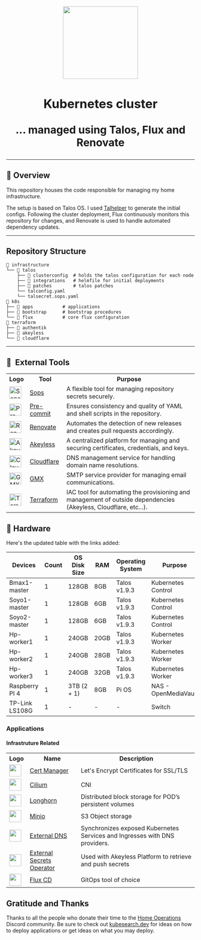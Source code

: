 <h1 align="center"><div align="center">

<img src="https://upload.wikimedia.org/wikipedia/commons/thumb/3/39/Kubernetes_logo_without_workmark.svg/1055px-Kubernetes_logo_without_workmark.svg.png" align="center" width="200px" height="194px"/>

### Kubernetes cluster

... managed using Talos, Flux and Renovate

</div>
</h1>



---

## 📖 Overview

This repository houses the code responsible for managing my home infrastructure.

The setup is based on Talos OS. I used [Talhelper](https://budimanjojo.github.io/talhelper/latest/) to generate the initial configs. Following the cluster deployment, Flux continuously monitors this repository for changes, and Renovate is used to handle automated dependency updates.


---

## Repository Structure

```
📁 infrastructure
└── 📁 talos
    ├── 📁 clusterconfig  # holds the talos configuration for each node
    ├── 📁 integrations   # helmfile for initial deployments
    ├── 📁 patches        # talos patches
    └── talconfig.yaml
    └── talsecret.sops.yaml
📁 k8s
├── 📁 apps           # applications
├── 📁 bootstrap      # bootstrap procedures
└── 📁 flux           # core flux configuration
📁 terraform
├── 📁 authentik
├── 📁 akeyless
└── 📁 cloudflare

```

---

## :wrench:&nbsp; External Tools 

<table>
            <tr>
                <th>Logo</th>
                <th>Tool</th>
                <th>Purpose</th>
            </tr>
            <tr>
                <td><img width="32" src="https://archive.org/download/github.com-mozilla-sops_-_2020-01-23_22-37-00/cover.jpg" alt="Sops logo" /></td>
                <td><a href="https://github.com/mozilla/sops">Sops</a></td>
                <td>A flexible tool for managing repository secrets securely.</td>
            </tr>
            <tr>
                <td><img width="32" src="https://pre-commit.com/logo.svg" alt="Pre-commit logo" /></td>
                <td><a href="https://github.com/pre-commit/pre-commit">Pre-commit</a></td>
                <td>Ensures consistency and quality of YAML and shell scripts in the repository.</td>
            </tr>
            <tr>
                <td><img width="32" src="https://www.svgrepo.com/download/374041/renovate.svg" alt="Renovate logo" /></td>
                <td><a href="https://docs.renovatebot.com/">Renovate</a></td>
                <td>Automates the detection of new releases and creates pull requests accordingly.</td>
            </tr>
            <tr>
                <td><img width="32" src="https://cdn.brandfetch.io/idO1RZnoWN/w/400/h/400/theme/dark/icon.png?c=1dxbfHSJFAPEGdCLU4o5B" alt="Akeyless logo" /></td>
                <td><a href="https://console.akeyless.io/">Akeyless</a></td>
                <td>A centralized platform for managing and securing certificates, credentials, and keys.</td>
            </tr>
            <tr>
                <td><img width="32" src="https://www.svgrepo.com/download/353564/cloudflare.svg" alt="Cloudflare logo" /></td>
                <td><a href="https://www.cloudflare.com/en-gb/">Cloudflare</a></td>
                <td>DNS management service for handling domain name resolutions.</td>
            </tr>
            <tr>
                <td><img width="32" src="https://www.svgrepo.com/download/331413/gmx.svg" alt="GMX logo" /></td>
                <td><a href="https://www.gmx.com">GMX</a></td>
                <td>SMTP service provider for managing email communications.</td>
            </tr>
            <tr>
                <td><img width="32" src="https://www.svgrepo.com/download/354447/terraform-icon.svg" alt="Terraform logo" /></td>
                <td><a href="https://www.terraform.io/">Terraform</a></td>
                <td>IAC tool for automating the provisioning and management of outside dependencies (Akeyless, Cloudflare, etc...).</td>
            </tr>
    </table>

## 🔧 Hardware


Here's the updated table with the links added:

<table>
        <thead>
            <tr>
                <th>Devices</th>
                <th>Count</th>
                <th>OS Disk Size</th>
                <th>RAM</th>
                <th>Operating System</th>
                <th>Purpose</th>
                <th>Links</th>
            </tr>
        </thead>
        <tbody>
            <tr>
                <td>Bmax1-master</td>
                <td>1</td>
                <td>128GB</td>
                <td>8GB</td>
                <td>Talos v1.9.3</td>
                <td>Kubernetes Control</td>
                <td><a href="https://www.amazon.es/dp/B0CJM1TDHL?ref=ppx_yo2ov_dt_b_fed_asin_title">Amazon Link</a></td>
            </tr>
            <tr>
                <td>Soyo1-master</td>
                <td>1</td>
                <td>128GB</td>
                <td>6GB</td>
                <td>Talos v1.9.3</td>
                <td>Kubernetes Control</td>
                <td><a href="https://es.aliexpress.com/item/1005006460890415.html?aff_fcid=505c2a4499e846b2a13fde87aa7c7385-1733566005358-08415-_DBcuZW1&tt=CPS_NORMAL&aff_fsk=_DBcuZW1&aff_platform=portals-tool&sk=_DBcuZW1&aff_trace_key=505c2a4499e846b2a13fde87aa7c7385-1733566005358-08415-_DBcuZW1&terminal_id=bb14814936f042d6a7ff280cc2d52e01&afSmartRedirect=y">AliExpress Link</a></td>
            </tr>
            <tr>
                <td>Soyo2-master</td>
                <td>1</td>
                <td>128GB</td>
                <td>6GB</td>
                <td>Talos v1.9.3</td>
                <td>Kubernetes Control</td>
                <td><a href="https://es.aliexpress.com/item/1005006460890415.html?aff_fcid=505c2a4499e846b2a13fde87aa7c7385-1733566005358-08415-_DBcuZW1&tt=CPS_NORMAL&aff_fsk=_DBcuZW1&aff_platform=portals-tool&sk=_DBcuZW1&aff_trace_key=505c2a4499e846b2a13fde87aa7c7385-1733566005358-08415-_DBcuZW1&terminal_id=bb14814936f042d6a7ff280cc2d52e01&afSmartRedirect=y">AliExpress Link</a></td>
            </tr> 
            <tr>
                <td>Hp-worker1</td>
                <td>1</td>
                <td>240GB</td>
                <td>20GB</td>
                <td>Talos v1.9.3</td>
                <td>Kubernetes Worker</td>
                <td><a href="https://www.amazon.es/HP-Ultra-i5-6500T-Windows-reacondicionado/dp/B09N7RDZS4/ref=sr_1_6?__mk_es_ES=%C3%85M%C3%85%C5%BD%C3%95%C3%91&crid=5P820ES85Z7&dib=eyJ2IjoiMSJ9.9qQ4-jcMh6rXQhtkqIYNbkuJggelF1M_SJlqlGQCAHcPjfxWlB_RU0FJjyMfb5oLuK-EeHupVLktRPePaLSwtwdZ7UQAqRcTE5AMdeSt_JjvXJwN9xP6tJkSVZjvfnjWuzPe8JcUNuhgvE089AjHcfb12wMdPstVMotSvYjhYQ_05eUlY7gpmrHbT2Jft-Ljk2Ix8umRel2DZfzKF0IlCsnZKfNFdo3iZJw2ZBARp1hkbWDRgB75yWnJt-AB_L4kQz10EiF2DByt4qxn3lz0RHoxzUSz9KPzSKDfTF2atRiZXWV8Ey9c5a32K-jHafQLTMc8p4kq9g-CEAYojjwSNLr7Da6Rjk1jvH6aH-tEAREpncDfcedtqGgQm9icJW9kNtFuZVyKm4-X5I3Rdn_l9jFVhkBINkUZngDQFjwQCS-ILYQlFBjqnBatzGrkQI-u.QPP6rbbL-trb_zb96HCzozMA-Gitd5ibCVXwhXsrAf0&dib_tag=se&keywords=hp+minipc+800+g4&qid=1740177891&sprefix=hp+mini+pc+800+g%2Caps%2C213&sr=8-6">Amazon Link</a></td>
            </tr>
            <tr>
                <td>Hp-worker2</td>
                <td>1</td>
                <td>240GB</td>
                <td>28GB</td>
                <td>Talos v1.9.3</td>
                <td>Kubernetes Worker</td>
                <td><a href="https://www.amazon.es/dp/B0792TQ4XS?ref=ppx_yo2ov_dt_b_fed_asin_title">Amazon Link</a></td>
            </tr>
            <tr>
                <td>Hp-worker3</td>
                <td>1</td>
                <td>240GB</td>
                <td>32GB</td>
                <td>Talos v1.9.3</td>
                <td>Kubernetes Worker</td>
                <td><a href="https://www.amazon.es/dp/B0792TQ4XS?ref=ppx_yo2ov_dt_b_fed_asin_title">Amazon Link</a></td>
            </tr>
            <tr>
                <td>Raspberry PI 4</td>
                <td>1</td>
                <td>3TB (2 + 1)</td>
                <td>8GB</td>
                <td>Pi OS</td>
                <td>NAS - OpenMediaVault</td>
                <td></td>
            </tr>
            <tr>
                <td>TP-Link LS108G</td>
                <td>1</td>
                <td>-</td>
                <td>-</td>
                <td>-</td>
                <td>Switch</td>
                <td></td>
            </tr>
        </tbody>
    </table>
    
### Applications

#### Infrastruture Related

<table>
    <tr>
        <th>Logo</th>
        <th>Name</th>
        <th>Description</th>
    </tr>
    <tr>
        <td><img width="32" src="https://cdn.jsdelivr.net/gh/walkxcode/dashboard-icons/svg/cert-manager.svg"></td>
        <td><a href="https://cert-manager.io/">Cert Manager</a></td>
        <td>Let's Encrypt Certificates for SSL/TLS</td>
    </tr>
    <tr>
        <td><img width="32" src="https://cdn.jsdelivr.net/gh/homarr-labs/dashboard-icons/svg/cilium.svg"></td>
        <td><a href="https://cilium.io/">Cilium</a></td>
        <td>CNI </td>
    </tr>
        <tr>
        <td><img width="32" src="https://encrypted-tbn0.gstatic.com/images?q=tbn:ANd9GcQuQSJXRx5KbH4dtzk4dxVgw0Gtgk264x_TXw&s"></td>
        <td><a href="https://longhorn.io/">Longhorn</a></td>
        <td>Distributed block storage for POD’s persistent volumes </td>
    </tr>
    </tr>
        <tr>
        <td><img width="32" src="https://cdn.worldvectorlogo.com/logos/minio-1.svg"></td>
        <td><a href="https://min.io/">Minio</a></td>
        <td>S3 Object storage</td>
    </tr>
    <tr>
        <td><img width="32" src="https://www.svgrepo.com/download/530451/dns.svg"></td>
        <td><a href="https://github.com/kubernetes-sigs/external-dns">External DNS</a></td>
        <td>Synchronizes exposed Kubernetes Services and Ingresses with DNS providers.</td>
    </tr>
    <tr>
        <td><img width="32" src="https://www.svgrepo.com/download/477066/lock.svg"></td>
        <td><a href="https://external-secrets.io/latest/">External Secrets Operator</a></td>
        <td>Used with Akeyless Platform to retrieve and push secrets</td>
    </tr>
    <tr>
        <td><img width="32" src="https://cdn.jsdelivr.net/gh/homarr-labs/dashboard-icons/svg/flux-cd.svg"></td>
        <td><a href="https://fluxcd.io/">Flux CD</a></td>
        <td>GitOps tool of choice</td>
    </tr>
</table>

## Gratitude and Thanks

Thanks to all the people who donate their time to the [Home Operations](https://discord.gg/home-operations) Discord
community. Be sure to check out [kubesearch.dev](https://kubesearch.dev/) for ideas on how to deploy applications or get
ideas on what you may deploy.
